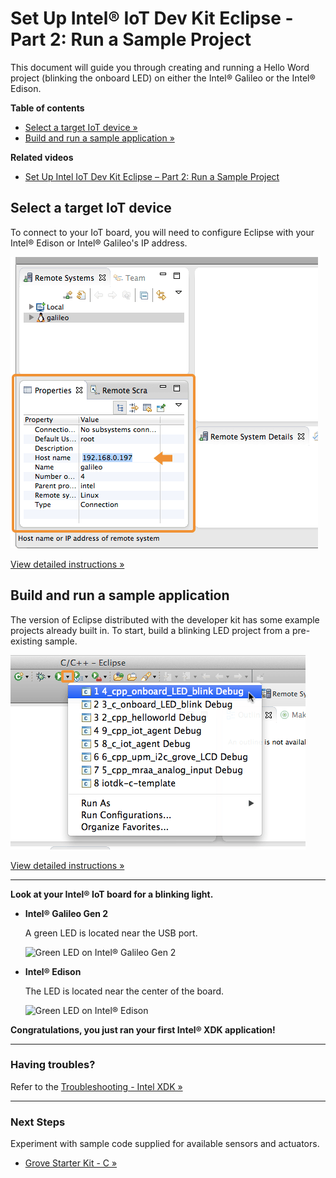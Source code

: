 # Set Up Intel® IoT Dev Kit Eclipse - Part 2: Run a Sample Project

This document will guide you through creating and running a Hello Word project (blinking the onboard LED) on either the Intel® Galileo or the Intel® Edison.

**Table of contents**

* [Select a target IoT device »](#select-a-target-iot-device)
* [Build and run a sample application »](#build-and-run-a-sample-application)


**Related videos**

* [Set Up Intel IoT Dev Kit Eclipse – Part 2: Run a Sample Project](https://software.intel.com/en-us/videos/set-up-intel-iot-dev-kit-eclipse-part-2-run-a-sample-project)


## Select a target IoT device

To connect to your IoT board, you will need to configure Eclipse with your Intel® Edison or Intel® Galileo's IP address.

![Editing "Host name" in the "Properties" panel](images/eclipse-properties-host_name.png)

[View detailed instructions »](details-select_target_device.md)


## Build and run a sample application

The version of Eclipse distributed with the developer kit has some example projects already built in. To start, build a blinking LED project from a pre-existing sample.

![Select "debug" verison of project to run](images/eclipse-run_debug_project.png)

[View detailed instructions »](details-build.md)

---

**Look at your Intel® IoT board for a blinking light.**

* **Intel® Galileo Gen 2**
  
  A green LED is located near the USB port.
  
  ![Green LED on Intel® Galileo Gen 2](images/green_light-galileo.png)

* **Intel® Edison**
  
  The LED is located near the center of the board.

  ![Green LED on Intel® Edison](images/green_light-edison.png)

**Congratulations, you just ran your first Intel® XDK application!**

---

### Having troubles?

Refer to the [Troubleshooting - Intel XDK »](troubleshooting.md)

---

### Next Steps

Experiment with sample code supplied for available sensors and actuators.

* [Grove Starter Kit - C »](/sensor_examples-c/grove_starter_kit.md)
